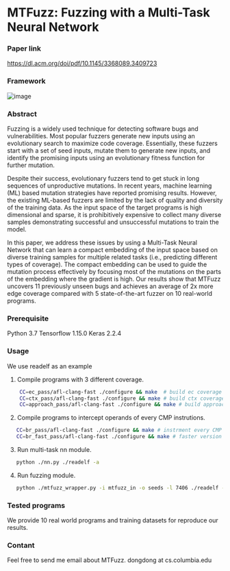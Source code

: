 # MTFuzz: Fuzzing with a Multi-Task Neural Network
### Paper link
https://dl.acm.org/doi/pdf/10.1145/3368089.3409723
### Framework
![image](https://user-images.githubusercontent.com/57293631/80742593-a34d8100-8ae9-11ea-9f52-a1931d945a5c.png)

### Abstract
Fuzzing is a widely used technique for detecting software bugs and vulnerabilities. Most popular fuzzers generate new inputs using an evolutionary search to maximize code coverage. Essentially, these fuzzers start with a set of seed inputs, mutate them to generate new inputs, and identify the promising inputs using an evolutionary fitness function for further mutation. 

Despite their success, evolutionary fuzzers tend to get stuck in long sequences of unproductive mutations. In recent years, machine learning (ML) based mutation strategies have reported promising results. However, the existing ML-based fuzzers are limited by the lack of quality and diversity of the training data. As the input space of the target programs is high dimensional and sparse, it is prohibitively expensive to collect many diverse samples demonstrating successful and unsuccessful mutations to train the model.

In this paper, we address these issues by using a Multi-Task Neural Network that can learn a compact embedding of the input space based on diverse training samples for multiple related tasks (i.e., predicting different types of coverage). The compact embedding can be used to guide the mutation process effectively by focusing most of the mutations on the parts of the embedding where the gradient is high. Our results show that MTFuzz uncovers 11 previously unseen bugs and achieves an average of 2x more edge coverage compared with 5 state-of-the-art fuzzer on 10 real-world programs.

### Prerequisite
Python 3.7
Tensorflow 1.15.0
Keras 2.2.4

### Usage 
We use readelf as an example
1. Compile programs with 3 different coverage. 
```bash
    CC=ec_pass/afl-clang-fast ./configure && make  # build ec coverage program
    CC=ctx_pass/afl-clang-fast ./configure && make # build ctx coverage program
    CC=approach_pass/afl-clang-fast ./configure && make # build approach level coverage program
```
2. Compile programs to intercept operands of every CMP instrutions.
```bash
   CC=br_pass/afl-clang-fast ./configure && make # instrment every CMP instutions of program 
   CC=br_fast_pass/afl-clang-fast ./configure && make # faster version using fork server 
```
3. Run multi-task nn module.
```bash
   python ./nn.py ./readelf -a 
```
4. Run fuzzing module.
```bash
   python ./mtfuzz_wrapper.py -i mtfuzz_in -o seeds -l 7406 ./readelf -a @@

```

### Tested programs
We provide 10 real world programs and training datasets for reproduce our results.

### Contant
Feel free to send me email about MTFuzz. dongdong at cs.columbia.edu


